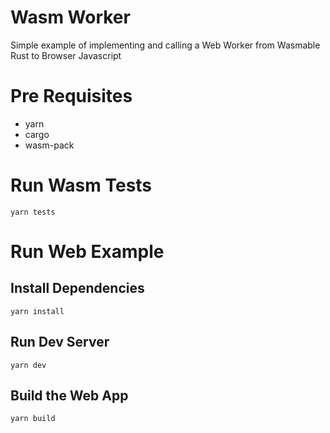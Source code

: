 # Wasm Worker
Simple example of implementing and calling a Web Worker from Wasmable Rust to Browser Javascript

# Pre Requisites
- yarn
- cargo
- wasm-pack

# Run Wasm Tests

`yarn tests`

# Run Web Example

## Install Dependencies

`yarn install`

## Run Dev Server

`yarn dev`

## Build the Web App

`yarn build`
